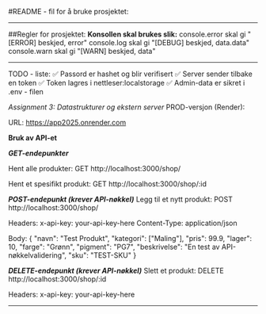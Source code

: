 #README - fil for å bruke prosjektet:
______________________________________________________________
##Regler for prosjektet: 
**Konsollen skal brukes slik:**
console.error skal gi "[ERROR] beskjed, error"
console.log skal gi "[DEBUG] beskjed, data.data"
console.warn skal gi "[WARN] beskjed, data"
______________________________________________________________

TODO - liste: 
✅ Passord er hashet og blir verifisert
✅ Server sender tilbake en token
✅ Token lagres i nettleser:localstorage
✅ Admin-data er sikret i .env - filen




*Assignment 3: Datastrukturer og ekstern server*
PROD-versjon (Render):

URL: https://app2025.onrender.com

**Bruk av API-et**

***GET-endepunkter***

Hent alle produkter:
GET http://localhost:3000/shop/

Hent et spesifikt produkt:
GET http://localhost:3000/shop/:id

***POST-endepunkt (krever API-nøkkel)***
Legg til et nytt produkt:
POST http://localhost:3000/shop/

Headers:
x-api-key: your-api-key-here
Content-Type: application/json

Body:
{
  "navn": "Test Produkt",
  "kategori": ["Maling"],
  "pris": 99.9,
  "lager": 10,
  "farge": "Grønn",
  "pigment": "PG7",
  "beskrivelse": "En test av API-nøkkelvalidering",
  "sku": "TEST-SKU"
}

***DELETE-endepunkt (krever API-nøkkel)***
Slett et produkt:
DELETE http://localhost:3000/shop/:id

Headers:
x-api-key: your-api-key-here

______________________________________________________________